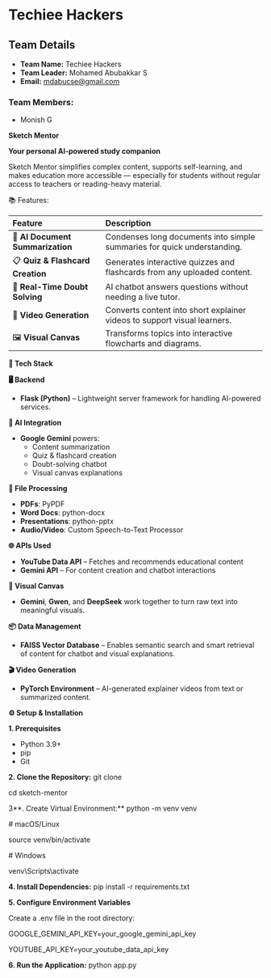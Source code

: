 # Techiee Hackers 
## Team Details
- **Team Name:** Techiee Hackers
- **Team Leader:** Mohamed Abubakkar S  
- **Email:** mdabucse@gmail.com  

### Team Members:
- Monish G
  
**Sketch Mentor**

**Your personal AI-powered study companion**

Sketch Mentor simplifies complex content, supports self-learning, and makes education more accessible — especially for students without regular access to teachers or reading-heavy material.

📚 Features:

|**Feature**|**Description**|
| :- | :- |
|🧠 **AI Document Summarization**|Condenses long documents into simple summaries for quick understanding.|
|📋 **Quiz & Flashcard Creation**|Generates interactive quizzes and flashcards from any uploaded content.|
|💬 **Real-Time Doubt Solving**|AI chatbot answers questions without needing a live tutor.|
|🎥 **Video Generation**|Converts content into short explainer videos to support visual learners.|
|🖼️ **Visual Canvas**|Transforms topics into interactive flowcharts and diagrams.|

**🧰 Tech Stack**

**🖥️ Backend**

- **Flask (Python)** – Lightweight server framework for handling AI-powered services.

**🤖 AI Integration**

- **Google Gemini** powers:
  - Content summarization
  - Quiz & flashcard creation
  - Doubt-solving chatbot
  - Visual canvas explanations

**📄 File Processing**

- **PDFs**: PyPDF
- **Word Docs**: python-docx
- **Presentations**: python-pptx
- **Audio/Video**: Custom Speech-to-Text Processor

**🌐 APIs Used**

- **YouTube Data API** – Fetches and recommends educational content
- **Gemini API** – For content creation and chatbot interactions

**🧠 Visual Canvas**

- **Gemini**, **Gwen**, and **DeepSeek** work together to turn raw text into meaningful visuals.

**📦 Data Management**

- **FAISS Vector Database** – Enables semantic search and smart retrieval of content for chatbot and visual explanations.

**🎬 Video Generation**

- **PyTorch Environment** – AI-generated explainer videos from text or summarized content.

**⚙️ Setup & Installation**

**1. Prerequisites**

- Python 3.9+
- pip
- Git

**2. Clone the Repository:**
git clone <url>

cd sketch-mentor

3\**. Create Virtual Environment:**
python -m venv venv

\# macOS/Linux

source venv/bin/activate

\# Windows

venv\Scripts\activate

**4. Install Dependencies:**
pip install -r requirements.txt



**5. Configure Environment Variables**

Create a .env file in the root directory:

GOOGLE\_GEMINI\_API\_KEY=your\_google\_gemini\_api\_key

YOUTUBE\_API\_KEY=your\_youtube\_data\_api\_key



**6. Run the Application:**
python app.py

